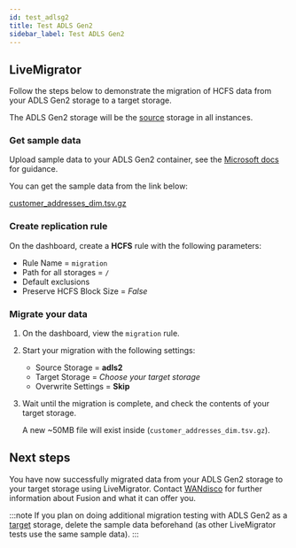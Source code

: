 ```yaml
---
id: test_adlsg2
title: Test ADLS Gen2
sidebar_label: Test ADLS Gen2
---
```


## LiveMigrator

Follow the steps below to demonstrate the migration of HCFS data from your ADLS Gen2 storage to a target storage.

The ADLS Gen2 storage will be the [source](../../glossary/s.md#source) storage in all instances.

### Get sample data

Upload sample data to your ADLS Gen2 container, see the [Microsoft docs](https://docs.microsoft.com/en-us/azure/storage/blobs/storage-quickstart-blobs-portal#upload-a-block-blob) for guidance.

You can get the sample data from the link below:

[customer_addresses_dim.tsv.gz](https://github.com/pivotalsoftware/pivotal-samples/raw/master/sample-data/customer_addresses_dim.tsv.gz)

### Create replication rule

On the dashboard, create a **HCFS** rule with the following parameters:

* Rule Name = `migration`
* Path for all storages = `/`
* Default exclusions
* Preserve HCFS Block Size = *False*

### Migrate your data

1. On the dashboard, view the `migration` rule.

1. Start your migration with the following settings:

   * Source Storage = **adls2**
   * Target Storage = _Choose your target storage_
   * Overwrite Settings = **Skip**

1. Wait until the migration is complete, and check the contents of your target storage.

   A new ~50MB file will exist inside (`customer_addresses_dim.tsv.gz`).

## Next steps

You have now successfully migrated data from your ADLS Gen2 storage to your target storage using LiveMigrator. Contact [WANdisco](https://wandisco.com/contact) for further information about Fusion and what it can offer you.

:::note
If you plan on doing additional migration testing with ADLS Gen2 as a [target](../../glossary/t.md#target) storage, delete the sample data beforehand (as other LiveMigrator tests use the same sample data).
:::